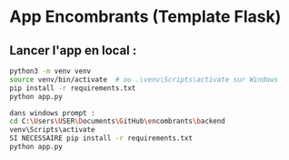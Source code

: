 # App Encombrants (Template Flask)

## Lancer l'app en local :

```bash
python3 -m venv venv
source venv/bin/activate  # ou .\venv\Scripts\activate sur Windows
pip install -r requirements.txt
python app.py

dans windows prompt :
cd C:\Users\USER\Documents\GitHub\encombrants\backend
venv\Scripts\activate
SI NECESSAIRE pip install -r requirements.txt
python app.py
```
